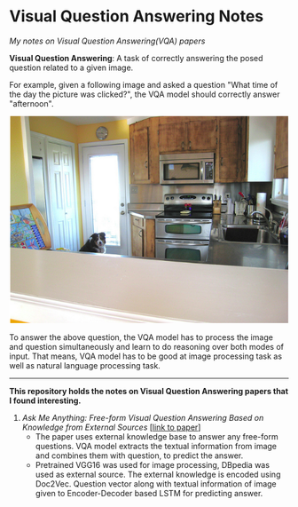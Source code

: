 # Visual Question Answering Notes
*My notes on Visual Question Answering(VQA) papers*

**Visual Question Answering**: 
A task of correctly answering the posed question related to a given image.

For example, given a following image and asked a question "What time of the day the picture was clicked?", the VQA model should correctly answer "afternoon".

![alt text](./mscoco-18802.png)

To answer the above question, the VQA model has to process the image and question simultaneously and learn to do reasoning over both modes of input. That means, VQA model has to be good at image processing task as well as natural language processing task.

---

**This repository holds the notes on Visual Question Answering papers that I found interesting.**

1.  *Ask Me Anything: Free-form Visual Question Answering Based on Knowledge from External Sources* [[link to paper](http://www.cv-foundation.org/openaccess/content_cvpr_2016/papers/Wu_Ask_Me_Anything_CVPR_2016_paper.pdf)]
    * The paper uses external knowledge base to answer any free-form questions. VQA model extracts the textual information from image and combines them with question, to predict the answer.
    * Pretrained VGG16 was used for image processing, DBpedia was used as external source. The external knowledge is encoded using Doc2Vec. Question vector along with textual information of image given to Encoder-Decoder based LSTM for predicting answer.
